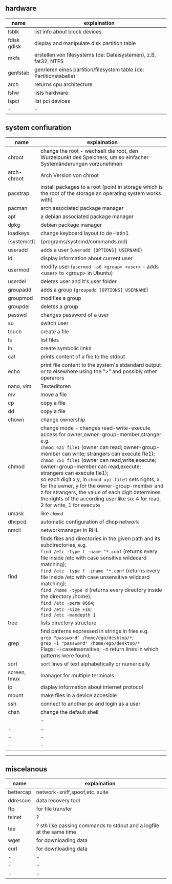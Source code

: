 ## hardware
|name|explaination|
|-|-|
|lsblk			| list info about block devices|
|fdisk<br>gdisk	| display and manipulate disk partition table|
|mkfs 			| erstellen von filesystems (de: Dateisystemen), z.B. fat32, NTFS|
|genfstab 		| genrieren eines partition/filesystem table (de: Partitionstabelle)|
|arch 			| returns cpu architecture|
|lshw			| lists hardware |
|lspci			| list pci devices |
|-				| - |

## system confiuration
|name           |explaination|
|-              |-|   
|chroot		    | change the root - wechselt die root, den Wurzelpunkt des Speichers, um so einfacher Systemänderungen vorzunehmen|
|arch-chroot    | Arch Version von chroot|
|pacstrap	    | install packages to a root (point in storage which is the root of the storage an operating system works with)|
|pacman		    | arch associated package manager|
|apt		    | a debian associated package manager|
|dpkg		    | debian package manager|
|loadkeys	    | change keyboard layout to de-latin1
|[systemctl]    | (programs/systemd/commands.md)| organiser for services and able to alter the power state of machine
|useradd	    | adds a user (`useradd [OPTIONS] USERNAME`)|
|id             | display information about current user |
|usermod	    | modify user (`usermod -aG <group> <user>` - adds \<user> to \<group> in Ubuntu)|
|userdel        | deletes user and it's user folder|
|groupadd	    | adds a group (`groupadd [OPTIONS] USERNAME`)|
|groupmod	    | modifies a group |
|groupdel	    | deletes a group |
|passwd		    | changes password of a user|
|su 		    | switch user|
|touch          | create a file|
|ls			    | list files |
|ln				| create symbolic links |
|cat 		    | prints content of a file to the stdout|
|echo 			| print file content to the system's stdandard output or to elsewhere using the ">" and possibly other operarors|
|nano, vim 		| Texteditoren |
|mv 			| move a file|
|cp 			| copy a file|
|dd 			| copy a file|
|chown		    | change ownership
|chmod		    | change mode - changes read-write-execute access for owner,owner-group-member,stranger e.g.</br>`chmod 421 file1` (owner can read; owner-group-member can write; strangers can execute fle1);</br>`chmod 751 file1` (owner can read,write,execute; owner-group-member can read,execute; strangers can execute fle1);</br>so each digit x,y, in `chmod xyz file1` sets rights, x for the owner, y for the owner-group-member and z for strangers, the value of each digit determines the rights of the according user like so: 4 for read, 2 for write, 1 for execute |
|umask          | like `chmod`|
|dhcpcd		    | automatic configuration of dhcp network|
|nmcli          | networkmanager in RHL|
|find 			| finds files and directories in the given path and its subdirectories, e.g.</br>`find /etc -type f -name "*.conf` (returns every file inside /etc with case sensitive wildecard matching);</br>`find /etc -type f -iname "*.conf` (returns every file inside /etc with case unsensitive wildcard matching);</br>`find /home -type d` (returns every directory inside the directory /home);</br>`find /etc -perm 0664`;</br> `find /etc -size +1m`;</br>`find /etc -maxdepth 1`|
|tree			| lists directory structure |
|grep 			| find patterns expressed in strings in files e.g.</br>`grep "password" /home/ego/desktop/*`;</br>`grep -i "password" /home/ego/desktop/*`</br>Flags: -i caseinsensitive; -n return lines in which patterns were found;|
|sort	 		| sort lines of text alphabetically or numerically|
|screen, tmux 	| manager for multiple terminals|
|ip			    | display information about internet protocol  |
|mount          | make files in a device accesible|
|ssh 			| connect to another pc and login as a user|
|chsh		    | change the default shell|
|			    | -|
|-			    | -|
|-			    | -|
|-			    | -|

---


miscelanous
---
|name|explaination|
|-|-|
|bettercap	| network-sniff,spoof,etc. suite|
|ddrescue 	| data recovery tool|
|ftp		| for file transfer |
|telnet     | ? |
|tee		| ? sth like passing commands to stdout and a logfile at the same time |
|wget		| for downloading data |
|curl		| for downloading data |
|-			| - |
|-			| - |
|-			| - |
